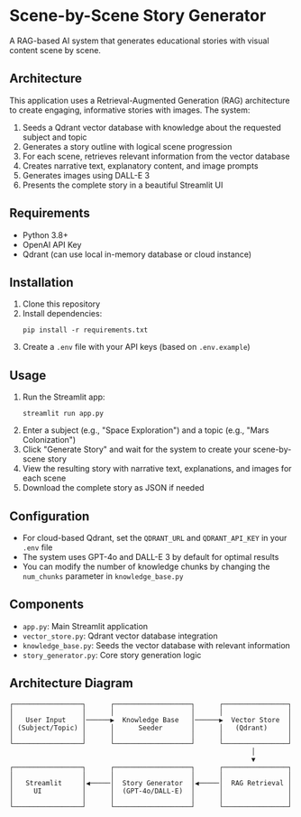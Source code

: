 # Scene-by-Scene Story Generator

A RAG-based AI system that generates educational stories with visual content scene by scene.

## Architecture

This application uses a Retrieval-Augmented Generation (RAG) architecture to create engaging, informative stories with images. The system:

1. Seeds a Qdrant vector database with knowledge about the requested subject and topic
2. Generates a story outline with logical scene progression
3. For each scene, retrieves relevant information from the vector database
4. Creates narrative text, explanatory content, and image prompts
5. Generates images using DALL-E 3
6. Presents the complete story in a beautiful Streamlit UI

## Requirements

- Python 3.8+
- OpenAI API Key
- Qdrant (can use local in-memory database or cloud instance)

## Installation

1. Clone this repository
2. Install dependencies:
   ```
   pip install -r requirements.txt
   ```
3. Create a `.env` file with your API keys (based on `.env.example`)

## Usage

1. Run the Streamlit app:
   ```
   streamlit run app.py
   ```
2. Enter a subject (e.g., "Space Exploration") and a topic (e.g., "Mars Colonization")
3. Click "Generate Story" and wait for the system to create your scene-by-scene story
4. View the resulting story with narrative text, explanations, and images for each scene
5. Download the complete story as JSON if needed

## Configuration

- For cloud-based Qdrant, set the `QDRANT_URL` and `QDRANT_API_KEY` in your `.env` file
- The system uses GPT-4o and DALL-E 3 by default for optimal results
- You can modify the number of knowledge chunks by changing the `num_chunks` parameter in `knowledge_base.py`

## Components

- `app.py`: Main Streamlit application
- `vector_store.py`: Qdrant vector database integration
- `knowledge_base.py`: Seeds the vector database with relevant information
- `story_generator.py`: Core story generation logic

## Architecture Diagram

```
┌─────────────────┐      ┌───────────────────┐      ┌────────────────┐
│                 │      │                   │      │                │
│   User Input    │──────▶  Knowledge Base   │──────▶  Vector Store  │
│ (Subject/Topic) │      │      Seeder       │      │   (Qdrant)     │
│                 │      │                   │      │                │
└─────────────────┘      └───────────────────┘      └────────────────┘
                                                            │
                                                            ▼
┌─────────────────┐      ┌───────────────────┐      ┌────────────────┐
│                 │      │                   │      │                │
│   Streamlit     │◀─────│  Story Generator  │◀─────│  RAG Retrieval │
│     UI          │      │  (GPT-4o/DALL-E)  │      │                │
│                 │      │                   │      │                │
└─────────────────┘      └───────────────────┘      └────────────────┘
``` 